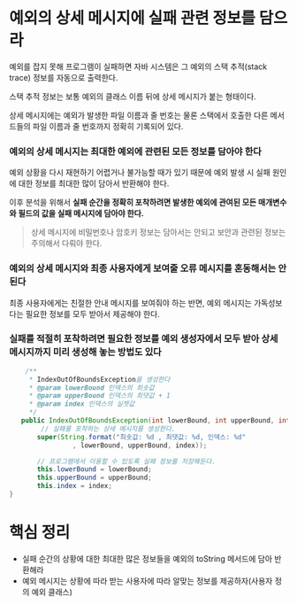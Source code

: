 # 예외의 상세 메시지에 실패 관련 정보를 담으라

예외를 잡지 못해 프로그램이 실패하면 자바 시스템은 그 예외의 스택 추적(stack trace) 정보를 자동으로 출력한다.

스택 추적 정보는 보통 예외의 클래스 이름 뒤에 상세 메시지가 붙는 형태이다.

상세 메시지에는 예외가 발생한 파일 이름과 줄 번호는 물론 스택에서 호출한 다른 메서드들의 파일 이름과 줄 번호까지 정확히 기록되어 있다.

### 예외의 상세 메시지는 최대한 예외에 관련된 모든 정보를 담아야 한다

예외 상황을 다시 재현하기 어렵거나 불가능할 때가 있기 때문에 예외 발생 시 실패 원인에 대한 정보를 최대한 많이 담아서 반환해야 한다.

이후 분석을 위해서 **실패 순간을 정확히 포착하려면 발생한 예외에 관여된 모든 매개변수와 필드의 값을 실패 메시지에 담아야 한다.**
>상세 메시지에 비밀번호나 암호키 정보는 담아서는 안되고 보안과 관련된 정보는 주의해서 다뤄야 한다.

### 예외의 상세 메시지와 최종 사용자에게 보여줄 오류 메시지를 혼동해서는 안 된다

최종 사용자에게는 친절한 안내 메시지를 보여줘야 하는 반면, 예외 메시지는 가독성보다는 필요한 정보를 모두 받아서 제공해야 한다.

### 실패를 적절히 포착하려면 필요한 정보를 예외 생성자에서 모두 받아 상세 메시지까지 미리 생성해 놓는 방법도 있다

```java
    /**
     * IndexOutOfBoundsException을 생성한다
     * @param lowerBound 인덱스의 최솟값
     * @param upperBound 인덱스의 최댓값 + 1
     * @param index 인덱스의 실젯값
     */
   public IndexOutOfBoundsException(int lowerBound, int upperBound, int index){
        // 실패를 포착하는 상세 메시지를 생성한다.
       super(String.format("최솟값: %d , 최댓값: %d, 인덱스: %d"
                , lowerBound, upperBound, index));

       // 프로그램에서 이용할 수 있도록 실패 정보를 저장해둔다.
       this.lowerBound = lowerBound;
       this.upperBound = upperBound;
       this.index = index;
}
```

# 핵심 정리

- 실패 순간의 상황에 대한 최대한 많은 정보들을 예외의 toString 메서드에 담아 반환해라
- 예외 메시지는 상황에 따라 받는 사용자에 따라 알맞는 정보를 제공하자(사용자 정의 예외 클래스) 

